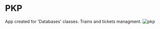 # PKP
App created for 'Databases' classes.
Trains and tickets managment.
![pkp](https://github.com/ang33l/PKP/assets/45952400/80ce9b8b-3627-44d0-be2d-29bf3fd329e8)
